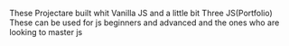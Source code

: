 These Projectare built whit Vanilla JS and a little bit Three JS(Portfolio) These can be used for js beginners and advanced and the ones who are looking to master js
